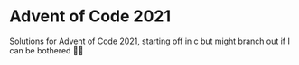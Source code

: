 # Advent of Code 2021
Solutions for Advent of Code 2021, starting off in c but might branch out if I can be bothered 🤷‍♂️
